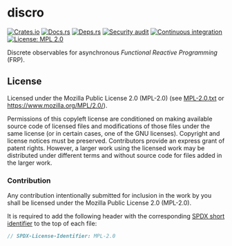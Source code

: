 <!-- SPDX-FileCopyrightText: The discro authors -->
<!-- SPDX-License-Identifier: MPL-2.0 -->

# discro

[![Crates.io](https://img.shields.io/crates/v/discro.svg)](https://crates.io/crates/discro)
[![Docs.rs](https://docs.rs/discro/badge.svg)](https://docs.rs/discro)
[![Deps.rs](https://deps.rs/repo/github/uklotzde/discro/status.svg)](https://deps.rs/repo/github/uklotzde/discro)
[![Security audit](https://github.com/uklotzde/discro/actions/workflows/security-audit.yaml/badge.svg)](https://github.com/uklotzde/discro/actions/workflows/security-audit.yaml)
[![Continuous integration](https://github.com/uklotzde/discro/actions/workflows/continuous-integration.yaml/badge.svg)](https://github.com/uklotzde/discro/actions/workflows/continuous-integration.yaml)
[![License: MPL 2.0](https://img.shields.io/badge/License-MPL_2.0-brightgreen.svg)](https://opensource.org/licenses/MPL-2.0)

Discrete observables for asynchronous _Functional Reactive Programming_ (FRP).

## License

Licensed under the Mozilla Public License 2.0 (MPL-2.0) (see [MPL-2.0.txt](LICENSES/MPL-2.0.txt) or <https://www.mozilla.org/MPL/2.0/>).

Permissions of this copyleft license are conditioned on making available source code of licensed files and modifications of those files under the same license (or in certain cases, one of the GNU licenses). Copyright and license notices must be preserved. Contributors provide an express grant of patent rights. However, a larger work using the licensed work may be distributed under different terms and without source code for files added in the larger work.

### Contribution

Any contribution intentionally submitted for inclusion in the work by you shall be licensed under the Mozilla Public License 2.0 (MPL-2.0).

It is required to add the following header with the corresponding [SPDX short identifier](https://spdx.dev/ids/) to the top of each file:

```rust
// SPDX-License-Identifier: MPL-2.0
```
